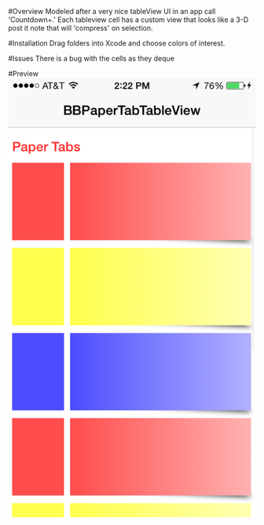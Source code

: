 #Overview
Modeled after a very nice tableView UI in an app call 'Countdown+.' Each tableview cell has a custom view that looks like a 3-D post it note that will 'compress' on selection.

#Installation
Drag folders into Xcode and choose colors of interest.

#Issues
There is a bug with the cells as they deque 

#Preview
![alt tag](https://github.com/bryanboyko/BBPaperTabTableView/blob/master/PaperTabTableView.PNG)
